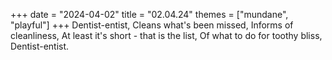 +++
date = "2024-04-02"
title = "02.04.24"
themes = ["mundane", "playful"]
+++
Dentist-entist,
Cleans what's been missed,
Informs of cleanliness,
At least it's short - that is the list,
Of what to do for toothy bliss,
Dentist-entist.
